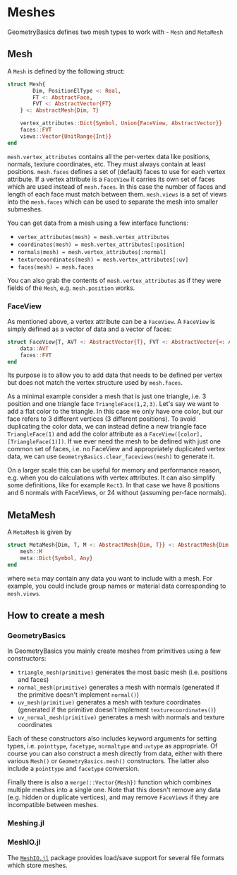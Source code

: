 # Meshes

GeometryBasics defines two mesh types to work with - `Mesh` and `MetaMesh`

## Mesh

A `Mesh` is defined by the following struct:

```julia
struct Mesh{
        Dim, PositionElType <: Real,
        FT <: AbstractFace,
        FVT <: AbstractVector{FT}
    } <: AbstractMesh{Dim, T}

    vertex_attributes::Dict{Symbol, Union{FaceView, AbstractVector}} 
    faces::FVT
    views::Vector{UnitRange{Int}}
end
```

`mesh.vertex_attributes` contains all the per-vertex data like positions, normals, texture coordinates, etc.
They must always contain at least positions.
`mesh.faces` defines a set of (default) faces to use for each vertex attribute.
If a vertex attribute is a `FaceView` it carries its own set of faces which are used instead of `mesh.faces`.
In this case the number of faces and length of each face must match between them.
`mesh.views` is a set of views into the `mesh.faces` which can be used to separate the mesh into smaller submeshes.

You can get data from a mesh using a few interface functions:
- `vertex_attributes(mesh) = mesh.vertex_attributes`
- `coordinates(mesh) = mesh.vertex_attributes[:position]`
- `normals(mesh) = mesh.vertex_attributes[:normal]`
- `texturecoordinates(mesh) = mesh.vertex_attributes[:uv]`
- `faces(mesh) = mesh.faces`

You can also grab the contents of `mesh.vertex_attributes` as if they were fields of the `Mesh`, e.g. `mesh.position` works.

### FaceView

As mentioned above, a vertex attribute can be a `FaceView`.
A `FaceView` is simply defined as a vector of data and a vector of faces:

```julia
struct FaceView{T, AVT <: AbstractVector{T}, FVT <: AbstractVector{<: AbstractFace}}
    data::AVT
    faces::FVT
end
```

Its purpose is to allow you to add data that needs to be defined per vertex but does not match the vertex structure used by `mesh.faces`.

As a minimal example consider a mesh that is just one triangle, i.e. 3 position and one triangle face `TriangleFace(1,2,3)`.
Let's say we want to add a flat color to the triangle.
In this case we only have one color, but our face refers to 3 different vertices (3 different positions).
To avoid duplicating the color data, we can instead define a new triangle face `TriangleFace(1)` and add the color attribute as a `FaceView([color], [TriangleFace(1)])`.
If we ever need the mesh to be defined with just one common set of faces, i.e. no FaceView and appropriately duplicated vertex data, we can use `GeometryBasics.clear_faceviews(mesh)` to generate it.

On a larger scale this can be useful for memory and performance reason, e.g. when you do calculations with vertex attributes.
It can also simplify some definitions, like for example `Rect3`.
In that case we have 8 positions and 6 normals with FaceViews, or 24 without (assuming per-face normals). 


## MetaMesh

A `MetaMesh` is given by

```julia
struct MetaMesh{Dim, T, M <: AbstractMesh{Dim, T}} <: AbstractMesh{Dim, T}
    mesh::M
    meta::Dict{Symbol, Any}
end
```

where `meta` may contain any data you want to include with a mesh.
For example, you could include group names or material data corresponding to `mesh.views`.

## How to create a mesh

### GeometryBasics

In GeometryBasics you mainly create meshes from primitives using a few constructors:
- `triangle_mesh(primitive)` generates the most basic mesh (i.e. positions and faces)
- `normal_mesh(primitive)` generates a mesh with normals (generated if the primitive doesn't implement `normal()`)
- `uv_mesh(primitive)` generates a mesh with texture coordinates (generated if the primitive doesn't implement `texturecoordinates()`)
- `uv_normal_mesh(primitive)` generates a mesh with normals and texture coordinates

Each of these constructors also includes keyword arguments for setting types, i.e. `pointtype`, `facetype`, `normaltype` and `uvtype` as appropriate.
Of course you can also construct a mesh directly from data, either with there various `Mesh()` or `GeometryBasics.mesh()` constructors.
The latter also include a `pointtype` and `facetype` conversion.

Finally there is also a `merge(::Vector{Mesh})` function which combines multiple meshes into a single one.
Note that this doesn't remove any data (e.g. hidden or duplicate vertices), and may remove `FaceView`s if they are incompatible between meshes.

### Meshing.jl

### MeshIO.jl

The [`MeshIO.jl`](https://github.com/JuliaIO/MeshIO.jl) package provides load/save support for several file formats which store meshes.

